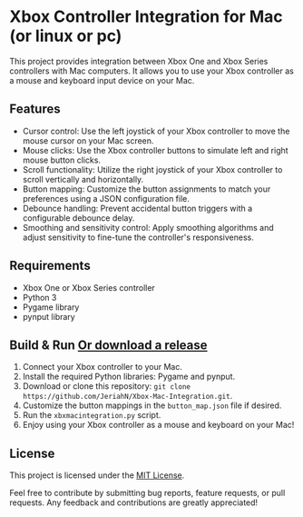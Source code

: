 # Xbox Controller Integration for Mac (or linux or pc)

This project provides integration between Xbox One and Xbox Series controllers with Mac computers. It allows you to use your Xbox controller as a mouse and keyboard input device on your Mac.

## Features
- Cursor control: Use the left joystick of your Xbox controller to move the mouse cursor on your Mac screen.
- Mouse clicks: Use the Xbox controller buttons to simulate left and right mouse button clicks.
- Scroll functionality: Utilize the right joystick of your Xbox controller to scroll vertically and horizontally.
- Button mapping: Customize the button assignments to match your preferences using a JSON configuration file.
- Debounce handling: Prevent accidental button triggers with a configurable debounce delay.
- Smoothing and sensitivity control: Apply smoothing algorithms and adjust sensitivity to fine-tune the controller's responsiveness.

## Requirements
- Xbox One or Xbox Series controller
- Python 3
- Pygame library
- pynput library

## Build & Run [Or download a release](https://github.com/JeriahN/Xbox-Mac-Integration/releases)
1. Connect your Xbox controller to your Mac.
2. Install the required Python libraries: Pygame and pynput.
3. Download or clone this repository: `git clone https://github.com/JeriahN/Xbox-Mac-Integration.git`.
4. Customize the button mappings in the `button_map.json` file if desired.
5. Run the `xbxmacintegration.py` script.
6. Enjoy using your Xbox controller as a mouse and keyboard on your Mac!

## License
This project is licensed under the [MIT License](LICENSE).

Feel free to contribute by submitting bug reports, feature requests, or pull requests. Any feedback and contributions are greatly appreciated!
